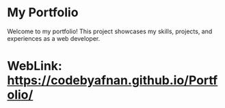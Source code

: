 # My Portfolio
Welcome to my portfolio! This project showcases my skills, projects, and experiences as a web developer.
# WebLink: https://codebyafnan.github.io/Portfolio/
